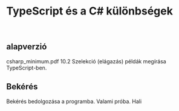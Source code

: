 <h1>TypeScript és a C# különbségek</h1><br>
<h2>alapverzió</h2>
csharp_minimum.pdf 10.2 Szelekció (elágazás) példák megírása TypeScript-ben.

<h2>Bekérés</h2>
Bekérés bedolgozása a programba.
Valami próba.
Hali